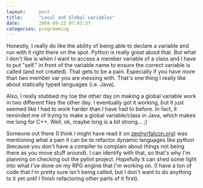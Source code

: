 ```yaml
---
layout:     post
title:      "Local and Global variables"
date:       2004-09-23 07:03:37
categories: programming
---
```

    
Honestly, I really do like the ability of being able to declare a variable and run with it right there on the spot. Python is really great about that. But what I don't like is when I want to access a member variable of a class and I have to put "self." in front of the variable name to ensure the correct variable is called (and not created). That gets to be a pain. Especially if you have more than two member var you are messing with. That's one thing I really like about statically typed languages (i.e. Java).  
  
    
Also, I really stubbed my toe the other day on making a global variable work in two different files the other day. I eventually got it working, but it just seemed like I had to work harder than I have had to before. In fact, it reminded me of trying to make a global variable/class in Java, which makes me long for C++. Well, ok, maybe long is a bit strong... ;)  
  
    
Someone out there (I think I might have read it on [zephyrfalcon.org](http://42.blogs.warnock.me.uk/2004/09/zephyrfalconorg.html)) was mentioning what a pain it can be to refactor dynamic languages like python (because you don't have a compiler to complain about things not being there as you move stuff around). I can identify with that, so that's why I'm planning on checking out the pylint project. Hopefully it can shed some light into what I've done on my RPG engine that I'm working on. (I have a ton of code that I'm pretty sure isn't being called, but I don't want to do anything to it yet until I finish refactoring other parts of it first).  

